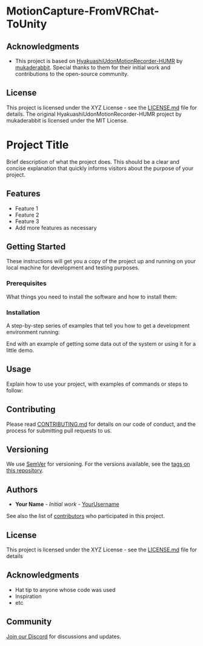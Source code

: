 # MotionCapture-FromVRChat-ToUnity



## Acknowledgments

- This project is based on [HyakuashiUdonMotionRecorder-HUMR](https://github.com/mukaderabbit/mukaderabbit-HyakuashiUdonMotionRecorder-HUMR-) by [mukaderabbit](https://github.com/mukaderabbit). Special thanks to them for their initial work and contributions to the open-source community.

## License

This project is licensed under the XYZ License - see the [LICENSE.md](LICENSE.md) file for details. The original HyakuashiUdonMotionRecorder-HUMR project by mukaderabbit is licensed under the MIT License.

# Project Title

Brief description of what the project does. This should be a clear and concise explanation that quickly informs visitors about the purpose of your project.

## Features

- Feature 1
- Feature 2
- Feature 3
- Add more features as necessary

## Getting Started

These instructions will get you a copy of the project up and running on your local machine for development and testing purposes.

### Prerequisites

What things you need to install the software and how to install them:


### Installation

A step-by-step series of examples that tell you how to get a development environment running:


End with an example of getting some data out of the system or using it for a little demo.

## Usage

Explain how to use your project, with examples of commands or steps to follow:


## Contributing

Please read [CONTRIBUTING.md](link-to-your-contributing-file) for details on our code of conduct, and the process for submitting pull requests to us.

## Versioning

We use [SemVer](http://semver.org/) for versioning. For the versions available, see the [tags on this repository](link-to-your-tags).

## Authors

- **Your Name** - *Initial work* - [YourUsername](link-to-your-profile)

See also the list of [contributors](link-to-contributors-page) who participated in this project.

## License

This project is licensed under the XYZ License - see the [LICENSE.md](LICENSE.md) file for details

## Acknowledgments

- Hat tip to anyone whose code was used
- Inspiration
- etc

## Community

[Join our Discord](https://discord.gg/mU3eq3GjdN) for discussions and updates.

